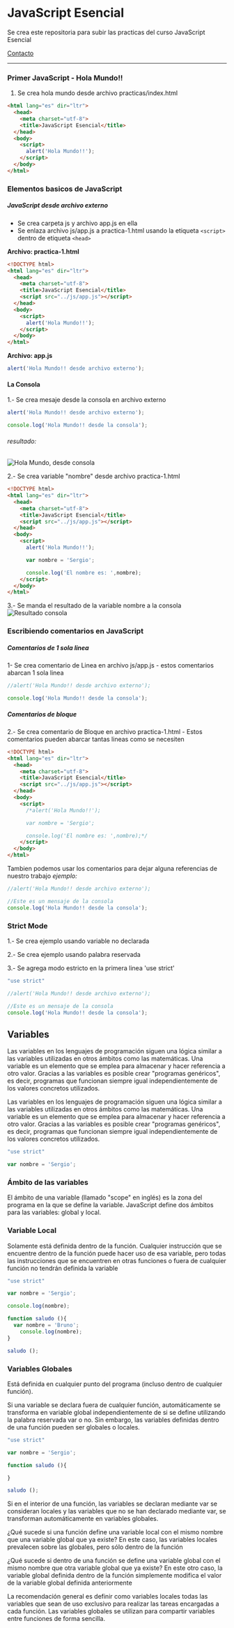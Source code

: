 # JavaScript Esencial

Se crea este repositoria para subir las practicas del curso JavaScript Esencial

[Contacto](https://www.facebook.com/yeco13)

---

### Primer JavaScript - Hola Mundo!!

1. Se crea hola mundo desde archivo practicas/index.html

```html
<html lang="es" dir="ltr">
  <head>
    <meta charset="utf-8">
    <title>JavaScript Esencial</title>
  </head>
  <body>
    <script>
      alert('Hola Mundo!!');
    </script>
  </body>
</html>
```
### Elementos basicos de JavaScript

##### JavaScript desde archivo externo

- Se crea carpeta js y archivo app.js en ella
- Se enlaza archivo js/app.js a practica-1.html usando la etiqueta `<script>` dentro de etiqueta `<head>`

**Archivo: practica-1.html**
```html
<!DOCTYPE html>
<html lang="es" dir="ltr">
  <head>
    <meta charset="utf-8">
    <title>JavaScript Esencial</title>
    <script src="../js/app.js"></script>
  </head>
  <body>
    <script>
      alert('Hola Mundo!!');
    </script>
  </body>
</html>
```
**Archivo: app.js**
```JavaScript
alert('Hola Mundo!! desde archivo externo');
```

#### La Consola

1.- Se crea mesaje desde la consola en archivo externo
```JavaScript
alert('Hola Mundo!! desde archivo externo');

console.log('Hola Mundo!! desde la consola');
```
###### resultado:
![Hola Mundo, desde consola](/img/consola.png)

2.- Se crea variable "nombre" desde archivo practica-1.html
```html
<!DOCTYPE html>
<html lang="es" dir="ltr">
  <head>
    <meta charset="utf-8">
    <title>JavaScript Esencial</title>
    <script src="../js/app.js"></script>
  </head>
  <body>
    <script>
      alert('Hola Mundo!!');

      var nombre = 'Sergio';

      console.log('El nombre es: ',nombre);
    </script>
  </body>
</html>
```
3.- Se manda el resultado de la variable nombre a la consola
![Resultado consola](/img/consola1.png)
### Escribiendo comentarios en JavaScript

##### Comentarios de 1 sola linea
1- Se crea comentario de Linea en archivo js/app.js - estos comentarios abarcan 1 sola linea

```JavaScript
//alert('Hola Mundo!! desde archivo externo');

console.log('Hola Mundo!! desde la consola');
```
##### Comentarios de bloque
2.- Se crea comentario de Bloque en archivo practica-1.html - Estos comentarios pueden abarcar tantas lineas como se necesiten

```html
<!DOCTYPE html>
<html lang="es" dir="ltr">
  <head>
    <meta charset="utf-8">
    <title>JavaScript Esencial</title>
    <script src="../js/app.js"></script>
  </head>
  <body>
    <script>
      /*alert('Hola Mundo!!');

      var nombre = 'Sergio';

      console.log('El nombre es: ',nombre);*/
    </script>
  </body>
</html>
```
Tambien podemos usar los comentarios para dejar alguna referencias de nuestro trabajo *ejemplo:*

```JavaScript
//alert('Hola Mundo!! desde archivo externo');

//Este es un mensaje de la consola
console.log('Hola Mundo!! desde la consola');
```

### Strict Mode

1.- Se crea ejemplo usando variable no declarada

2.- Se crea ejemplo usando palabra reservada

3.- Se agrega modo estricto en la primera linea 'use strict'

```JavaScript
"use strict"

//alert('Hola Mundo!! desde archivo externo');

//Este es un mensaje de la consola
console.log('Hola Mundo!! desde la consola');
```

## Variables

Las variables en los lenguajes de programación siguen una lógica similar a las variables utilizadas en otros ámbitos como las matemáticas. Una variable es un elemento que se emplea para almacenar y hacer referencia a otro valor. Gracias a las variables es posible crear "programas genéricos", es decir, programas que funcionan siempre igual independientemente de los valores concretos utilizados.

Las variables en los lenguajes de programación siguen una lógica similar a las variables utilizadas en otros ámbitos como las matemáticas. Una variable es un elemento que se emplea para almacenar y hacer referencia a otro valor. Gracias a las variables es posible crear "programas genéricos", es decir, programas que funcionan siempre igual independientemente de los valores concretos utilizados.

```JavaScript
"use strict"

var nombre = 'Sergio';
```


### Ámbito de las variables

El ámbito de una variable (llamado "scope" en inglés) es la zona del programa en la que se define la variable. JavaScript define dos ámbitos para las variables: global y local.

### Variable Local

Solamente está definida dentro de la función. Cualquier instrucción que se encuentre dentro de la función puede hacer uso de esa variable, pero todas las instrucciones que se encuentren en otras funciones o fuera de cualquier función no tendrán definida la variable

```JavaScript
"use strict"

var nombre = 'Sergio';

console.log(nombre);

function saludo (){
  var nombre = 'Bruno';
    console.log(nombre);
}

saludo ();
```

### Variables Globales

Está definida en cualquier punto del programa (incluso dentro de cualquier función).

Si una variable se declara fuera de cualquier función, automáticamente se transforma en variable global independientemente de si se define utilizando la palabra reservada var o no. Sin embargo, las variables definidas dentro de una función pueden ser globales o locales.

```JavaScript
"use strict"

var nombre = 'Sergio';

function saludo (){

}

saludo ();
```


Si en el interior de una función, las variables se declaran mediante var se consideran locales y las variables que no se han declarado mediante var, se transforman automáticamente en variables globales.

¿Qué sucede si una función define una variable local con el mismo nombre que una variable global que ya existe? En este caso, las variables locales prevalecen sobre las globales, pero sólo dentro de la función

¿Qué sucede si dentro de una función se define una variable global con el mismo nombre que otra variable global que ya existe? En este otro caso, la variable global definida dentro de la función simplemente modifica el valor de la variable global definida anteriormente

La recomendación general es definir como variables locales todas las variables que sean de uso exclusivo para realizar las tareas encargadas a cada función. Las variables globales se utilizan para compartir variables entre funciones de forma sencilla.
